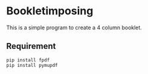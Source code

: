 # Bookletimposing

This is a simple program to create a 4 column booklet. 

## Requirement
```
pip install fpdf
pip install pymupdf
```
